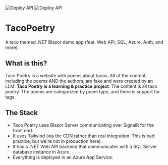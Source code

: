 ![Deploy API](https://github.com/zhanknight/TacoPoetry/actions/workflows/main_tacopoetryapi.yml/badge.svg)
![Deploy API](https://github.com/zhanknight/TacoPoetry/actions/workflows/main_tacopoetry.yml/badge.svg)

# TacoPoetry
A taco themed .NET Blazor demo app (feat. Web API, SQL, Azure, Auth, and more).

## What is this?
Taco Poetry is a website with poems about tacos. All of the content, including the poems AND the authors, are fake and were created by an LLM. 
**Taco Poetry is a learning & practice project**. 
The content is all taco poetry. The poems are categorized by poem type, and there is support for tags. 

## The Stack
- Taco Poetry uses Blazor Server communicating over SignalR for the front end. 
- It uses Tailwind (via the CDN rather than real integration. This is bad practice, but we're not in production here).
- It has a .NET Web API backend that communicates with a SQL Server database instance in Azure.
- Everything is deployed in an Azure App Service. 
